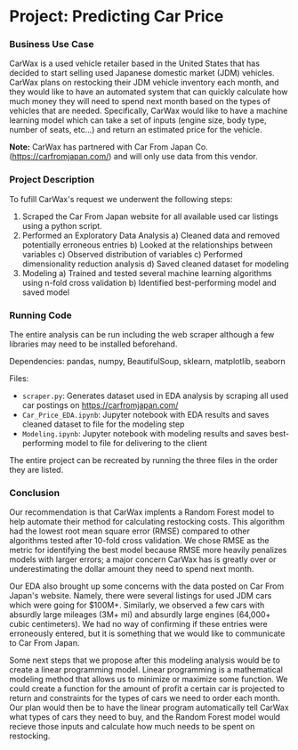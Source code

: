# Project: Predicting Car Price

### Business Use Case
CarWax is a used vehicle retailer based in the United States that has decided to start selling used Japanese domestic market (JDM) vehicles. CarWax plans on restocking their JDM vehicle inventory each month, and they would like to have an automated system that can quickly calculate how much money they will need to spend next month based on the types of vehicles that are needed. Specifically, CarWax would like to have a machine learning model which can take a set of inputs (engine size, body type, number of seats, etc...) and return an estimated price for the vehicle.

**Note:** CarWax has partnered with Car From Japan Co. (https://carfromjapan.com/) and will only use data from this vendor.

### Project Description

To fufill CarWax's request we underwent the following steps:

1) Scraped the Car From Japan website for all available used car listings using a python script.
2) Performed an Exploratory Data Analysis
  a) Cleaned data and removed potentially erroneous entries
  b) Looked at the relationships between variables
  c) Observed distribution of variables
  c) Performed dimensionality reduction analysis
  d) Saved cleaned dataset for modeling
3) Modeling
  a) Trained and tested several machine learning algorithms using n-fold cross validation
  b) Identified best-performing model and saved model


### Running Code

The entire analysis can be run including the web scraper although a few libraries may need to be installed beforehand.

Dependencies: pandas, numpy, BeautifulSoup, sklearn, matplotlib, seaborn

Files:
- `scraper.py`: Generates dataset used in EDA analysis by scraping all used car postings on https://carfromjapan.com/
- `Car_Price_EDA.ipynb`: Jupyter notebook with EDA results and saves cleaned dataset to file for the modeling step
- `Modeling.ipynb`: Jupyter notebook with modeling results and saves best-performing model to file for delivering to the client

The entire project can be recreated by running the three files in the order they are listed.


### Conclusion

Our recommendation is that CarWax implents a Random Forest model to help automate their method for calculating restocking costs. This algorithm had the lowest root mean square error (RMSE) compared to other algorithms tested after 10-fold cross validation. We chose RMSE as the metric for identifying the best model because RMSE more heavily penalizes models with larger errors; a major concern CarWax has is greatly over or underestimating the dollar amount they need to spend next month.

Our EDA also brought up some concerns with the data posted on Car From Japan's website. Namely, there were several listings for used JDM cars which were going for $100M+. Similarly, we observed a few cars with absurdly large mileages (3M+ mi) and absurdly large engines (64,000+ cubic centimeters). We had no way of confirming if these entries were erroneously entered, but it is something that we would like to communicate to Car From Japan. 

Some next steps that we propose after this modeling analysis would be to create a linear programming model. Linear programming is a mathematical modeling method that allows us to minimize or maximize some function. We could create a function for the amount of profit a certain car is projected to return and constraints for the types of cars we need to order each month. Our plan would then be to have the linear program automatically tell CarWax what types of cars they need to buy, and the Random Forest model would recieve those inputs and calculate how much needs to be spent on restocking.
